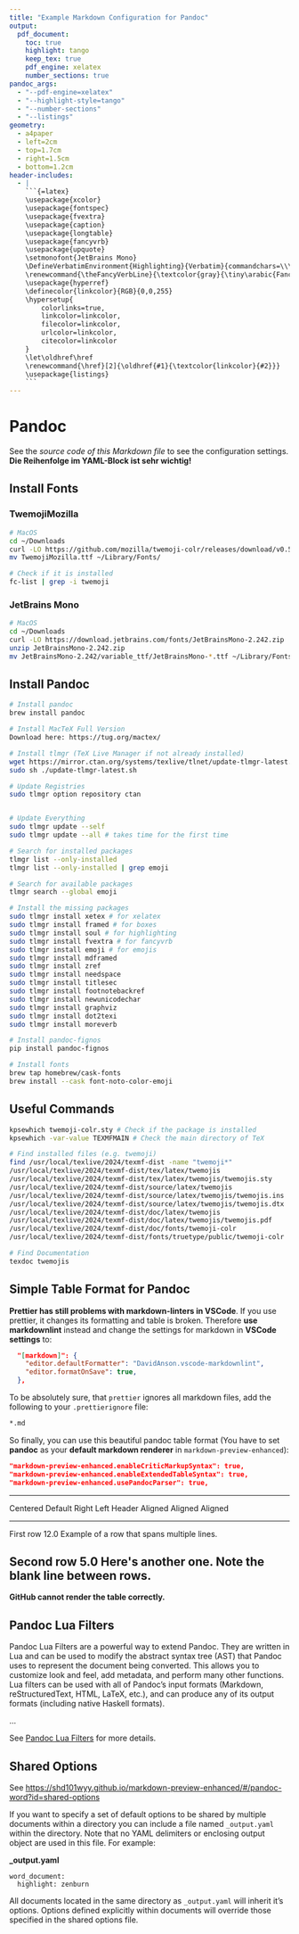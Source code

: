 ```yaml
---
title: "Example Markdown Configuration for Pandoc"
output:
  pdf_document:
    toc: true
    highlight: tango
    keep_tex: true
    pdf_engine: xelatex
    number_sections: true
pandoc_args:
  - "--pdf-engine=xelatex"
  - "--highlight-style=tango"
  - "--number-sections"
  - "--listings"
geometry:
  - a4paper
  - left=2cm
  - top=1.7cm
  - right=1.5cm
  - bottom=1.2cm
header-includes:
  - |
    ```{=latex}
    \usepackage{xcolor}
    \usepackage{fontspec}
    \usepackage{fvextra}
    \usepackage{caption}
    \usepackage{longtable}
    \usepackage{fancyvrb}
    \usepackage{upquote}
    \setmonofont{JetBrains Mono}
    \DefineVerbatimEnvironment{Highlighting}{Verbatim}{commandchars=\\\{\},breaklines=true,breakanywhere=true,numbers=left,numbersep=5pt,frame=single}
    \renewcommand{\theFancyVerbLine}{\textcolor{gray}{\tiny\arabic{FancyVerbLine}}}
    \usepackage{hyperref}
    \definecolor{linkcolor}{RGB}{0,0,255}
    \hypersetup{
        colorlinks=true,
        linkcolor=linkcolor,
        filecolor=linkcolor,
        urlcolor=linkcolor,
        citecolor=linkcolor
    }
    \let\oldhref\href
    \renewcommand{\href}[2]{\oldhref{#1}{\textcolor{linkcolor}{#2}}}
    \usepackage{listings}
    ```
---
```


# Pandoc

See the *source code of this Markdown file* to see the configuration settings. **Die Reihenfolge im YAML-Block ist sehr wichtig!**

## Install Fonts

### TwemojiMozilla

```bash
# MacOS
cd ~/Downloads
curl -LO https://github.com/mozilla/twemoji-colr/releases/download/v0.5.1/TwemojiMozilla.ttf
mv TwemojiMozilla.ttf ~/Library/Fonts/

# Check if it is installed
fc-list | grep -i twemoji


```

### JetBrains Mono

```bash
# MacOS
cd ~/Downloads
curl -LO https://download.jetbrains.com/fonts/JetBrainsMono-2.242.zip
unzip JetBrainsMono-2.242.zip
mv JetBrainsMono-2.242/variable_ttf/JetBrainsMono-*.ttf ~/Library/Fonts/
```

## Install Pandoc

```bash
# Install pandoc
brew install pandoc

# Install MacTeX Full Version
Download here: https://tug.org/mactex/

# Install tlmgr (TeX Live Manager if not already installed)
wget https://mirror.ctan.org/systems/texlive/tlnet/update-tlmgr-latest.sh
sudo sh ./update-tlmgr-latest.sh

# Update Registries
sudo tlmgr option repository ctan


# Update Everything
sudo tlmgr update --self
sudo tlmgr update --all # takes time for the first time

# Search for installed packages
tlmgr list --only-installed
tlmgr list --only-installed | grep emoji

# Search for available packages
tlmgr search --global emoji

# Install the missing packages
sudo tlmgr install xetex # for xelatex
sudo tlmgr install framed # for boxes
sudo tlmgr install soul # for highlighting
sudo tlmgr install fvextra # for fancyvrb
sudo tlmgr install emoji # for emojis
sudo tlmgr install mdframed
sudo tlmgr install zref
sudo tlmgr install needspace
sudo tlmgr install titlesec
sudo tlmgr install footnotebackref
sudo tlmgr install newunicodechar
sudo tlmgr install graphviz
sudo tlmgr install dot2texi
sudo tlmgr install moreverb

# Install pandoc-fignos
pip install pandoc-fignos

# Install fonts
brew tap homebrew/cask-fonts
brew install --cask font-noto-color-emoji
```

## Useful Commands

```bash
kpsewhich twemoji-colr.sty # Check if the package is installed
kpsewhich -var-value TEXMFMAIN # Check the main directory of TeX

# Find installed files (e.g. twemoji)
find /usr/local/texlive/2024/texmf-dist -name "twemoji*"
/usr/local/texlive/2024/texmf-dist/tex/latex/twemojis
/usr/local/texlive/2024/texmf-dist/tex/latex/twemojis/twemojis.sty
/usr/local/texlive/2024/texmf-dist/source/latex/twemojis
/usr/local/texlive/2024/texmf-dist/source/latex/twemojis/twemojis.ins
/usr/local/texlive/2024/texmf-dist/source/latex/twemojis/twemojis.dtx
/usr/local/texlive/2024/texmf-dist/doc/latex/twemojis
/usr/local/texlive/2024/texmf-dist/doc/latex/twemojis/twemojis.pdf
/usr/local/texlive/2024/texmf-dist/doc/fonts/twemoji-colr
/usr/local/texlive/2024/texmf-dist/fonts/truetype/public/twemoji-colr

# Find Documentation
texdoc twemojis
```

## Simple Table Format for Pandoc

**Prettier has still problems with markdown-linters in VSCode**. If you use prettier, it changes its formatting and table is broken. Therefore **use markdownlint** instead and change the settings for markdown in **VSCode settings** to:

```json
  "[markdown]": {
    "editor.defaultFormatter": "DavidAnson.vscode-markdownlint",
    "editor.formatOnSave": true,
  },
```

To be absolutely sure, that `prettier` ignores all markdown files, add the following to your `.prettierignore` file:

```bash
*.md
```

So finally, you can use this beautiful pandoc table format (You have to set **pandoc** as your **default markdown renderer** in `markdown-preview-enhanced`):

```json
"markdown-preview-enhanced.enableCriticMarkupSyntax": true,
"markdown-preview-enhanced.enableExtendedTableSyntax": true,
"markdown-preview-enhanced.usePandocParser": true,
```

----------------------------------------------------------------------
 Centered   Default                    Right Left
  Header    Aligned                  Aligned Aligned
----------- ---------------- --------------- -------------------------
   First    row              12.0            Example of a row that
                                             spans multiple lines.

  Second    row              5.0             Here's another one. Note
                                             the blank line between
                                             rows.
----------------------------------------------------------------------

**GitHub cannot render the table correctly.**

## Pandoc Lua Filters

Pandoc Lua Filters are a powerful way to extend Pandoc. They are written in Lua and can be used to modify the abstract syntax tree (AST) that Pandoc uses to represent the document being converted. This allows you to customize look and feel, add metadata, and perform many other functions. Lua filters can be used with all of Pandoc’s input formats (Markdown, reStructuredText, HTML, LaTeX, etc.), and can produce any of its output formats (including native Haskell formats).

...

See [Pandoc Lua Filters](https://pandoc.org/lua-filters.html) for more details.

## Shared Options

See  <https://shd101wyy.github.io/markdown-preview-enhanced/#/pandoc-word?id=shared-options>

If you want to specify a set of default options to be shared by multiple documents within a directory you can include a file named `_output.yaml` within the directory. Note that no YAML delimiters or enclosing output object are used in this file. For example:

**\_output.yaml**

```
word_document:
  highlight: zenburn
```

All documents located in the same directory as `_output.yaml` will inherit it’s options. Options defined explicitly within documents will override those specified in the shared options file.
